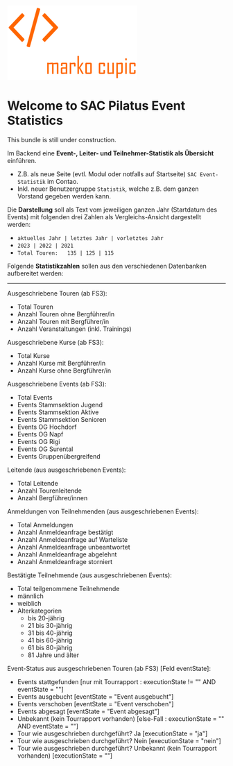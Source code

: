 ![Alt text](docs/logo.png?raw=true "logo")

# Welcome to SAC Pilatus Event Statistics

This bundle is still under construction.

Im Backend eine **Event-, Leiter- und Teilnehmer-Statistik als Übersicht** einführen.

- Z.B. als neue Seite (evtl. Modul oder notfalls auf Startseite) `SAC Event-Statistik` im Contao.
- Inkl. neuer Benutzergruppe `Statistik`, welche z.B. dem ganzen Vorstand gegeben werden kann.

Die **Darstellung** soll als Text vom jeweiligen ganzen Jahr (Startdatum des Events) mit folgenden drei Zahlen als Vergleichs-Ansicht dargestellt werden:

- `aktuelles Jahr | letztes Jahr | vorletztes Jahr`
- `2023 | 2022 | 2021`
- `Total Touren:   135 | 125 | 115`

Folgende **Statistikzahlen** sollen aus den verschiedenen Datenbanken aufbereitet werden:

---

Ausgeschriebene Touren (ab FS3):

- Total Touren
- Anzahl Touren ohne Bergführer/in
- Anzahl Touren mit Bergführer/in
- Anzahl Veranstaltungen (inkl. Trainings)

Ausgeschriebene Kurse (ab FS3):

- Total Kurse
- Anzahl Kurse mit Bergführer/in
- Anzahl Kurse ohne Bergführer/in

Ausgeschriebene Events (ab FS3):

- Total Events
- Events Stammsektion Jugend
- Events Stammsektion Aktive
- Events Stammsektion Senioren
- Events OG Hochdorf
- Events OG Napf
- Events OG Rigi
- Events OG Surental
- Events Gruppenübergreifend

Leitende (aus ausgeschriebenen Events):

- Total Leitende
- Anzahl Tourenleitende
- Anzahl Bergführer/innen

Anmeldungen von Teilnehmenden (aus ausgeschriebenen Events):

- Total Anmeldungen
- Anzahl Anmeldeanfrage bestätigt
- Anzahl Anmeldeanfrage auf Warteliste
- Anzahl Anmeldeanfrage unbeantwortet
- Anzahl Anmeldeanfrage abgelehnt
- Anzahl Anmeldeanfrage storniert

Bestätigte Teilnehmende (aus ausgeschriebenen Events):

- Total teilgenommene Teilnehmende
- männlich
- weiblich
- Alterkategorien
    - bis 20-jährig
    - 21 bis 30-jährig
    - 31 bis 40-jährig
    - 41 bis 60-jährig
    - 61 bis 80-jährig
    - 81 Jahre und älter

Event-Status aus ausgeschriebenen Touren (ab FS3) [Feld eventState]:

- Events stattgefunden [nur mit Tourrapport : executionState != "" AND eventState = ""]
- Events ausgebucht [eventState = "Event ausgebucht"]
- Events verschoben [eventState = "Event verschoben"]
- Events abgesagt [eventState = "Event abgesagt"]
- Unbekannt (kein Tourrapport vorhanden) [else-Fall : executionState = "" AND eventState = ""]
- Tour wie ausgeschrieben durchgeführt? Ja [executionState = "ja"]
- Tour wie ausgeschrieben durchgeführt? Nein [executionState = "nein"]
- Tour wie ausgeschrieben durchgeführt? Unbekannt (kein Tourrapport vorhanden) [executionState = ""]
